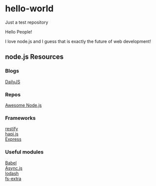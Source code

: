 # hello-world
Just a test repository

Hello People!

I love node.js and I guess that is exactly the future of web development!

## node.js Resources

### Blogs

[DailyJS](http://dailyjs.com/)

### Repos

[Awesome Node.js](https://github.com/sindresorhus/awesome-nodejs)

### Frameworks

[restify](https://github.com/mcavage/node-restify)  
[hapi.js](http://hapijs.com/)  
[Express](http://expressjs.com/)  

### Useful modules

[Babel](https://babeljs.io/)  
[Async.js](https://github.com/caolan/async)  
[lodash](https://lodash.com/)  
[fs-extra](https://github.com/jprichardson/node-fs-extra)  
